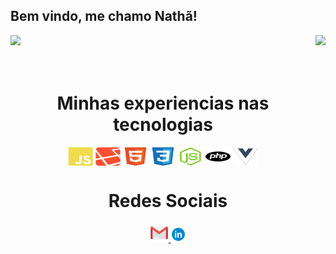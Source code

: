## Bem vindo, me chamo Nathã!

<div>
  
  <img  height="180em" src="https://github-readme-stats.vercel.app/api?username=nathards133&show_icons=true&theme=dark&include_all_commits=true&count_private=true"/>
  <img align="right" height="180em" src="https://github-readme-stats.vercel.app/api/top-langs/?username=nathards133&layout=compact&langs_count=16&theme=dark"/>
</div>
<br>

<div  align="center"> 
  <div style="display: inline_block"><br>
    <h1 align="center">Minhas experiencias nas tecnologias</h1>
    <img align="center" height="30" width="40" alt="js-icon"  src="https://raw.githubusercontent.com/devicons/devicon/master/icons/javascript/javascript-plain.svg">
    <img align="center" height="30" width="40" alt="react-icon" src="https://raw.githubusercontent.com/devicons/devicon/master/icons/laravel/laravel-plain.svg">
    <img align="center" height="30" width="40" alt="html-icon" src="https://raw.githubusercontent.com/devicons/devicon/master/icons/html5/html5-original.svg">
    <img align="center" height="30" width="40" alt="css-icon" src="https://raw.githubusercontent.com/devicons/devicon/master/icons/css3/css3-original.svg">
    <img align="center" height="30" width="40" alt="nodejs-icon" src="https://raw.githubusercontent.com/devicons/devicon/master/icons/nodejs/nodejs-original.svg">
    <img align="center" height="30" width="40" alt="nodejs-icon" src="https://raw.githubusercontent.com/devicons/devicon/master/icons/php/php-plain.svg">
    <img align="center" height="30" width="40" alt="nodejs-icon" src="https://raw.githubusercontent.com/devicons/devicon/master/icons/vuejs/vuejs-plain.svg">
   </div>
    
  <div>
  <h1 align="center">Redes Sociais</h1>
    <a href = "mailto: nathafaculdade@gmail.com">
      <img width="30" src="icons8-gmail.svg">
    </a>
    <a href = "https://www.linkedin.com/in/nath%C3%A3-rosario/">
      <img width="25" src="icons8-linkedin-circundado.svg">
    </a>
    </div>
</div>
